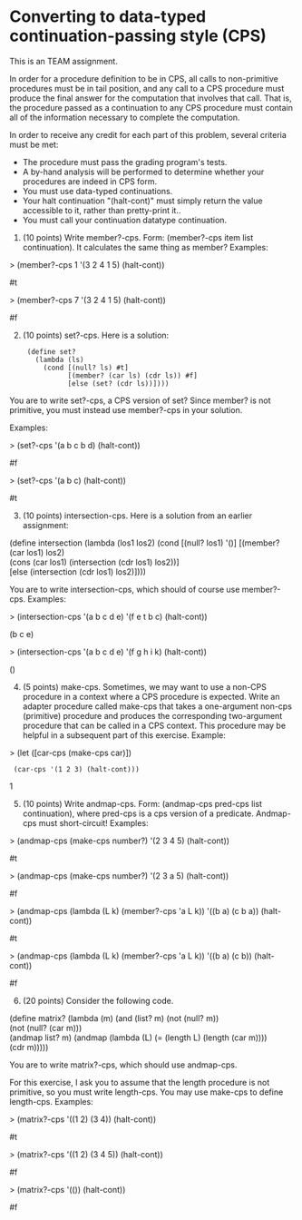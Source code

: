 # Converting to data-typed continuation-passing style (CPS)

This is an TEAM assignment.

In order for a procedure definition to be in CPS, all calls to non-primitive procedures must be in tail position, and any call to a CPS procedure must produce the final answer for the computation that involves that call. That is, the procedure passed as a continuation to any CPS procedure must contain all of the information necessary to complete the computation.

In order to receive any credit for each part of this problem, several criteria must be met:

- The procedure must pass the grading program's tests.
- A by-hand analysis will be performed to determine whether your procedures are indeed in CPS form.
- You must use data-typed continuations.
- Your halt continuation "(halt-cont)" must simply return the value accessible to it, rather than pretty-print it..
- You must call your continuation datatype continuation.

1. (10 points) Write member?-cps. Form: (member?-cps item list continuation). It calculates the same thing as member?
Examples:

\> (member?-cps 1 '(3 2 4 1 5) (halt-cont))

#t

\> (member?-cps 7 '(3 2 4 1 5) (halt-cont))

#f

2. (10 points) set?-cps. Here is a solution:

        (define set?
          (lambda (ls)
            (cond [(null? ls) #t]
                  [(member? (car ls) (cdr ls)) #f]
                  [else (set? (cdr ls))])))

You are to write set?-cps, a CPS version of set? Since member? is not primitive, you must instead use member?-cps in your solution.

Examples:
 
\>  (set?-cps '(a b c b d) (halt-cont))

#f

\> (set?-cps '(a b c) (halt-cont))

#t

3. (10 points) intersection-cps. Here is a solution from an earlier assignment:
 
  (define intersection
    (lambda (los1 los2)
      (cond
       [(null? los1) '()]
       [(member? (car los1) los2)   
          (cons (car los1) (intersection (cdr los1) los2))]        
       [else (intersection (cdr los1) los2)]))) 
     
You are to write intersection-cps, which should of course use member?-cps.
Examples:

\> (intersection-cps '(a b c d e) '(f e t b c) (halt-cont))

(b c e)

\> (intersection-cps '(a b c d e) '(f g h i k) (halt-cont))

()

4. (5 points) make-cps. Sometimes, we may want to use a non-CPS procedure in a context where a CPS procedure is expected. Write an adapter procedure called make-cps that takes a one-argument non-cps (primitive) procedure and produces the corresponding two-argument procedure that can be called in a CPS context. This procedure may be helpful in a subsequent part of this exercise.
Example:

\> (let ([car-cps (make-cps car)])

     (car-cps '(1 2 3) (halt-cont)))

1

5. (10 points) Write andmap-cps. Form: (andmap-cps pred-cps list continuation), where pred-cps is a cps version of a predicate. Andmap-cps must short-circuit!
Examples:

\> (andmap-cps (make-cps number?) '(2 3 4 5) (halt-cont))

#t

\> (andmap-cps (make-cps number?) '(2 3 a 5) (halt-cont))

#f

\> (andmap-cps (lambda (L k) (member?-cps 'a L k)) '((b a) (c b a)) (halt-cont))

#t

\> (andmap-cps (lambda (L k) (member?-cps 'a L k)) '((b a) (c b)) (halt-cont))

#f

6. (20 points) Consider the following code.
 
(define matrix?
  (lambda (m)
    (and (list? m)
         (not (null? m))   
         (not (null? (car m)))   
         (andmap list? m)
         (andmap (lambda (L) (= (length L) (length (car m))))   
                 (cdr m)))))
                    
You are to write matrix?-cps, which should use andmap-cps.

For this exercise, I ask you to assume that the length procedure is not primitive, so you must write length-cps. You may use make-cps to define length-cps. Examples:

\> (matrix?-cps '((1 2) (3 4)) (halt-cont))

#t

\> (matrix?-cps '((1 2) (3 4 5)) (halt-cont))

#f

\> (matrix?-cps '(()) (halt-cont))

#f


